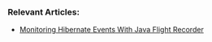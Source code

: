 ### Relevant Articles:

- [Monitoring Hibernate Events With Java Flight Recorder](https://www.baeldung.com/)
